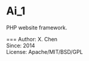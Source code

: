 Ai_1
====

PHP website framework.

===
Author:  X. Chen  
Since:   2014  
License: Apache/MIT/BSD/GPL
